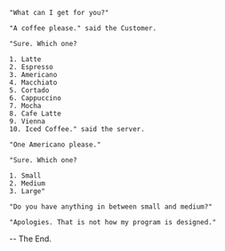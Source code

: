     "What can I get for you?"

    "A coffee please." said the Customer.

    "Sure. Which one?

    1. Latte
    2. Espresso
    3. Americano
    4. Macchiato
    5. Cortado
    6. Cappuccino
    7. Mocha
    8. Cafe Latte
    9. Vienna
    10. Iced Coffee." said the server.

    "One Americano please."

    "Sure. Which one?

    1. Small
    2. Medium
    3. Large"

    "Do you have anything in between small and medium?"

    "Apologies. That is not how my program is designed."

-- The End.